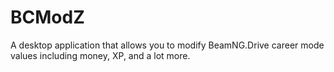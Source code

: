 # BCModZ
A desktop application that allows you to modify BeamNG.Drive career mode values including money, XP, and a lot more.
